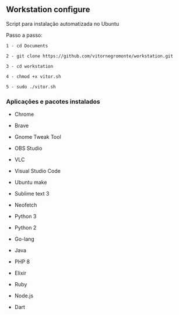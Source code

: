 ## Workstation configure

Script para instalação automatizada no Ubuntu

Passo a passo:

	1 - cd Documents

	2 - git clone https://github.com/vitornegromonte/workstation.git

	3 - cd workstation

	4 - chmod +x vitor.sh

	5 - sudo ./vitor.sh

### Aplicações e pacotes instalados 
- Chrome
- Brave
- Gnome Tweak Tool
- OBS Studio
- VLC
- Visual Studio Code
- Ubuntu make
- Sublime text 3
- Neofetch


- Python 3
- Python 2
- Go-lang
- Java
- PHP 8
- Elixir
- Ruby
- Node.js
- Dart
